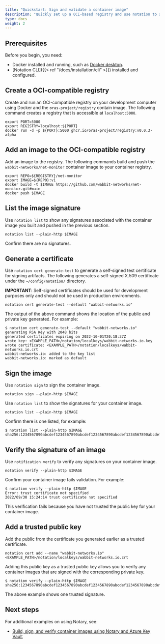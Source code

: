 ```yaml
---
title: "Quickstart: Sign and validate a container image"
description: "Quickly set up a OCI-based registry and use notation to sign and validate a container image"
type: docs
weight: 2
---
```


## Prerequisites

Before you begin, you need:

* Docker installed and running, such as [Docker desktop](https://www.docker.com/products/docker-desktop/).
* [Notation CLI]({{< ref "/docs/installation/cli" >}}) installed and configured.

## Create a OCI-compatible registry

Create and run an OCI-compatible registry on your development computer using Docker and the `oras-project/registry` contain image. The following command creates a registry that is accessible at `localhost:5000`.

```console
export PORT=5000
export REGISTRY=localhost:${PORT}
docker run -d -p ${PORT}:5000 ghcr.io/oras-project/registry:v0.0.3-alpha
```

## Add an image to the OCI-compatible registry

Add an image to the registry. The following commands build and push the `wabbit-networks/net-monitor` container image to your container registry.

```console
export REPO=${REGISTRY}/net-monitor
export IMAGE=${REPO}:v1
docker build -t $IMAGE https://github.com/wabbit-networks/net-monitor.git#main
docker push $IMAGE
```

## List the image signature

Use `notation list` to show any signatures associated with the container image you built and pushed in the previous section.

```console
notation list --plain-http $IMAGE
```

Confirm there are no signatures.

## Generate a certificate

Use `notation cert generate-test` to generate a self-signed test certificate for signing artifacts. The following generates a self-signed X.509 certificate under the `~/config/notation/` directory.

**IMPORTANT**: Self-signed certificates should be used for development purposes only and should not be used in production environments.

```console
notation cert generate-test --default "wabbit-networks.io"
```

The output of the above command shows the location of the public and private key generated. For example:

```output
$ notation cert generate-test --default "wabbit-networks.io"
generating RSA Key with 2048 bits
generated certificates expiring on 2022-10-01T20:18:37Z
wrote key: <EXAMPLE_PATH>/notation/localkeys/wabbit-networks.io.key
wrote certificate: <EXAMPLE_PATH>/notation/localkeys/wabbit-networks.io.crt
wabbit-networks.io: added to the key list
wabbit-networks.io: marked as default
```

## Sign the image

Use `notation sign` to sign the container image.

```console
notation sign --plain-http $IMAGE
```

Use `notation list` to show the signatures for your container image.

```console
notation list --plain-http $IMAGE
```

Confirm there is one listed, for example:

```output
$ notation list --plain-http $IMAGE
sha256:1234567890abcdef1234567890abcdef1234567890abcdef1234567890abcdef
```

## Verify the signature of an image

Use `notification verify` to verify any signatures on your container image.

```console
notation verify --plain-http $IMAGE
```

Confirm your container image fails validation. For example:

```output
$ notation verify --plain-http $IMAGE
Error: trust certificate not specified
2022/09/30 15:24:14 trust certificate not specified
```

This verification fails because you have not trusted the public key for your container image.

## Add a trusted public key

Add the public from the certificate you generated earlier as a trusted certificate.

```console
notation cert add --name "wabbit-networks.io" <EXAMPLE_PATH>/notation/localkeys/wabbit-networks.io.crt
```

Adding this public key as a trusted public key allows you to verify any container images that are signed with the corresponding private key. 

```output
$ notation verify --plain-http $IMAGE
sha256:1234567890abcdef1234567890abcdef1234567890abcdef1234567890abcdef
```

The above example shows one trusted signature.

## Next steps

For additional examples on using Notary, see:

- [Build, sign, and verify container images using Notary and Azure Key Vault](https://learn.microsoft.com/azure/container-registry/container-registry-tutorial-sign-build-push)